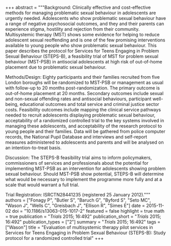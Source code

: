 +++
abstract = """Background: Clinically effective and cost-effective methods for managing problematic sexual behaviour in adolescents are urgently needed. Adolescents who show problematic sexual behaviour have a range of negative psychosocial outcomes, and they and their parents can experience stigma, hostility and rejection from their community. Multisystemic therapy (MST) shows some evidence for helping to reduce adolescent sexual reoffending and is one of the few promising interventions available to young people who show problematic sexual behaviour. This paper describes the protocol for Services for Teens Engaging in Problem Sexual Behaviour (STEPS-B), a feasibility trial of MST for problem sexual behaviour (MST-PSB) in antisocial adolescents at high risk of out-of-home placement due to problematic sexual behaviour.

Methods/Design: Eighty participants and their families recruited from five London boroughs will be randomized to MST-PSB or management as usual with follow-up to 20 months post-randomization. The primary outcome is out-of-home placement at 20 months. Secondary outcomes include sexual and non-sexual offending rates and antisocial behaviours, participant well-being, educational outcomes and total service and criminal justice sector costs. Feasibility outcomes include mapping the clinical service pathways needed to recruit adolescents displaying problematic sexual behaviour, acceptability of a randomized controlled trial to the key systems involved in managing these adolescents, and acceptability of the research protocol to young people and their families. Data will be gathered from police computer records, the National Pupil Database and interviews and self-report measures administered to adolescents and parents and will be analysed on an intention-to-treat basis.

Discussion: The STEPS-B feasibility trial aims to inform policymakers, commissioners of services and professionals about the potential for implementing MST-PSB as an intervention for adolescents showing problem sexual behaviour. Should MST-PSB show potential, STEPS-B will determine what would be necessary to implement the programme more fully and at a scale that would warrant a full trial.

Trial Registration: ISRCTN28441235 (registered 25 January 2012)."""
authors = ["Fonagy P", "Butler S", "Baruch G", "Byford S", "Seto MC", "Wason J", "Wells C", "Greisbach J", "Ellison R", "Simes E"]
date = 2015-11-02
doi = "10.1186/s13063-015-1017-2"
featured = false
highlight = true
math = true
publication = "*Trials* 2015; 16:492"
publication_short = "*Trials* 2015; 16:492"
publication_types = ["2"]
summary = "*Trials* 2015; 16:492"
tags = ["Wason"]
title = "Evaluation of multisystemic therapy pilot services in Services for Teens Engaging in Problem Sexual Behaviour (STEPS-B): Study protocol for a randomized controlled trial"
+++
